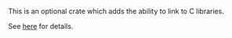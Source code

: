 This is an optional crate which adds the ability to link to C libraries.

See [here] for details.

[here]: https://github.com/sunfishcode/mustang/blob/main/README.md#the-c-runtime
